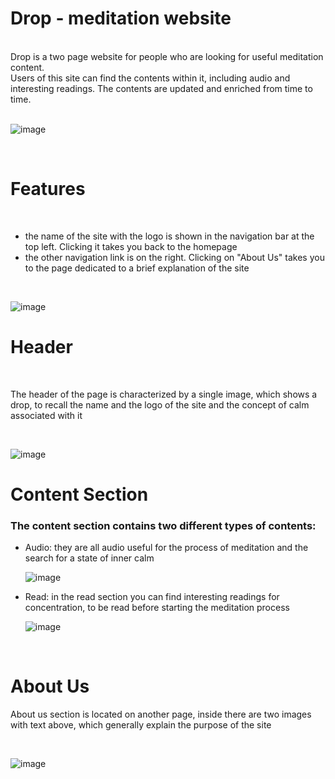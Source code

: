 <h1>Drop - meditation website</h1> <br>
Drop is a two page website for people who are looking for useful meditation content. <br>
Users of this site can find the contents within it, including audio and interesting readings. The contents are updated and enriched from time to time. <br>
<br>

![image](https://github.com/mick-s9/CodeInstitute-Project-1/assets/65968792/cebfc1d6-c01d-42ef-bf68-9efa5bd4e8f1) <br>

<br>
<h1>Features</h1> <br>
<ul>
  <li>the name of the site with the logo is shown in the navigation bar at the top left. Clicking it takes you back to the homepage</li>
  <li>the other navigation link is on the right. Clicking on "About Us" takes you to the page dedicated to a brief explanation of the site</li>
</ul>  
<br>

![image](https://github.com/mick-s9/CodeInstitute-Project-1/assets/65968792/11222756-b9be-4603-a1e5-2159e282a47f)

<h1>Header</h1> <br>
<p>The header of the page is characterized by a single image, which shows a drop, to recall the name and the logo of the site and the concept of calm associated with it</p>
<br>

![image](https://github.com/mick-s9/CodeInstitute-Project-1/assets/65968792/f3607503-6ce4-47d5-9344-059304470576)
<br>
<h1>Content Section</h1>
<h3>The content section contains two different types of contents:</h3>
<ul>
  <li>Audio: they are all audio useful for the process of meditation and the search for a state of inner calm</li>

  
  ![image](https://github.com/mick-s9/CodeInstitute-Project-1/assets/65968792/2a618f10-5514-4c73-881f-ed91239db02c)

  <li>Read: in the read section you can find interesting readings for concentration, to be read before starting the meditation process</li>

  
  ![image](https://github.com/mick-s9/CodeInstitute-Project-1/assets/65968792/94bfbc36-634b-497c-929c-c4d22e01c9ce)

</ul>
<br>

<h1>About Us</h1>
<p>About us section is located on another page, inside there are two images with text above, which generally explain the purpose of the site</p>
<br>

![image](https://github.com/mick-s9/CodeInstitute-Project-1/assets/65968792/b8ebcda2-948b-4c0f-b529-8de6e95f385c)

